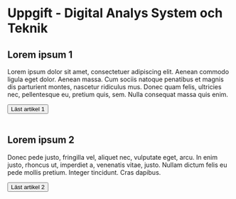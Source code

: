 <html>
<head>
<title>Digital Analys System och Teknik</title>
</head>
<body>

<h1>Uppgift - Digital Analys System och Teknik</h1>

  <h2>Lorem ipsum 1</h2>
  <p>Lorem ipsum dolor sit amet, consectetuer adipiscing elit. Aenean commodo ligula eget dolor. Aenean massa. Cum sociis natoque penatibus et magnis dis parturient montes, nascetur ridiculus mus. Donec quam felis, ultricies nec, pellentesque eu, pretium quis, sem. Nulla consequat massa quis enim.</p>
  <button type="button">Läst artikel 1</button>
  <br>
  <br>
  <h2>Lorem ipsum 2</h2>
  <p>Donec pede justo, fringilla vel, aliquet nec, vulputate eget, arcu. In enim justo, rhoncus ut, imperdiet a, venenatis vitae, justo. Nullam dictum felis eu pede mollis pretium. Integer tincidunt. Cras dapibus.</p>
  <button type="button">Läst artikel 2</button>
  <br>
  <br>
<script> gtag('event','read_article', {
    "author":"Marianne T",
    "title":"Lorem ipsum 3",
    "body":"Vivamus elementum semper nisi. Aenean vulputate eleifend tellus. Aenean leo ligula, porttitor eu, consequat vitae, eleifend ac, enim. Aliquam lorem ante, dapibus in, viverra quis, feugiat a, tellus.",
    "number_of_characters":198,
});
  </script>
  <br>
  <br>
</body>
</html>
